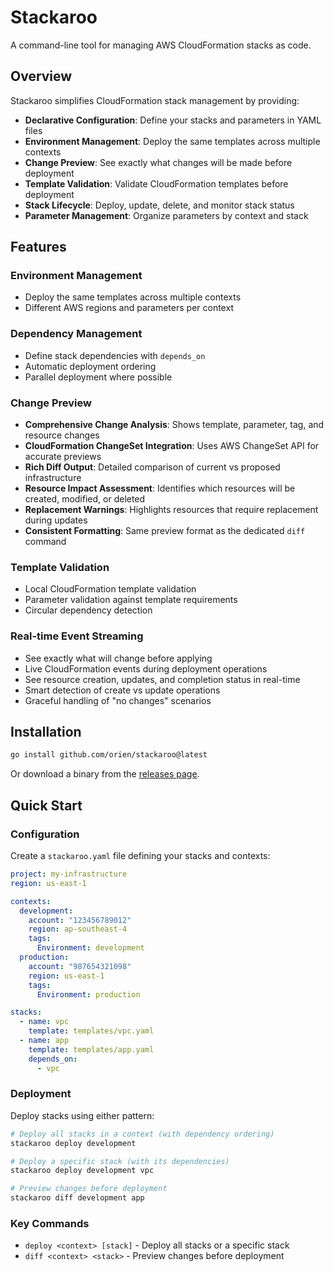 # Stackaroo

A command-line tool for managing AWS CloudFormation stacks as code.

## Overview

Stackaroo simplifies CloudFormation stack management by providing:

- **Declarative Configuration**: Define your stacks and parameters in YAML files
- **Environment Management**: Deploy the same templates across multiple contexts
- **Change Preview**: See exactly what changes will be made before deployment
- **Template Validation**: Validate CloudFormation templates before deployment
- **Stack Lifecycle**: Deploy, update, delete, and monitor stack status
- **Parameter Management**: Organize parameters by context and stack

## Features

### Environment Management
- Deploy the same templates across multiple contexts
- Different AWS regions and parameters per context

### Dependency Management

- Define stack dependencies with `depends_on`
- Automatic deployment ordering
- Parallel deployment where possible

### Change Preview

- **Comprehensive Change Analysis**: Shows template, parameter, tag, and resource changes
- **CloudFormation ChangeSet Integration**: Uses AWS ChangeSet API for accurate previews
- **Rich Diff Output**: Detailed comparison of current vs proposed infrastructure
- **Resource Impact Assessment**: Identifies which resources will be created, modified, or deleted
- **Replacement Warnings**: Highlights resources that require replacement during updates
- **Consistent Formatting**: Same preview format as the dedicated `diff` command

### Template Validation

- Local CloudFormation template validation
- Parameter validation against template requirements
- Circular dependency detection

### Real-time Event Streaming

- See exactly what will change before applying
- Live CloudFormation events during deployment operations
- See resource creation, updates, and completion status in real-time
- Smart detection of create vs update operations
- Graceful handling of "no changes" scenarios

## Installation

```bash
go install github.com/orien/stackaroo@latest
```

Or download a binary from the [releases page](https://github.com/orien/stackaroo/releases).

## Quick Start

### Configuration

Create a `stackaroo.yaml` file defining your stacks and contexts:

```yaml
project: my-infrastructure
region: us-east-1

contexts:
  development:
    account: "123456789012"
    region: ap-southeast-4
    tags:
      Environment: development
  production:
    account: "987654321098"
    region: us-east-1
    tags:
      Environment: production

stacks:
  - name: vpc
    template: templates/vpc.yaml
  - name: app
    template: templates/app.yaml
    depends_on:
      - vpc
```

### Deployment

Deploy stacks using either pattern:

```bash
# Deploy all stacks in a context (with dependency ordering)
stackaroo deploy development

# Deploy a specific stack (with its dependencies)
stackaroo deploy development vpc

# Preview changes before deployment
stackaroo diff development app
```

### Key Commands

- `deploy <context> [stack]` - Deploy all stacks or a specific stack
- `diff <context> <stack>` - Preview changes before deployment
